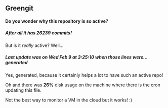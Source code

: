 ## Greengit

#### Do you wonder why this repository is so active?

##### After all it has 26239 commits!

But is it *really* active? Well...

##### Last update was on Wed Feb 9 at 3:25:10 when those lines were... generated

Yes, generated, because it certainly helps a lot to have such an active repo!

Oh and there was **26%** disk usage on the machine
where there is the cron updating this file.

Not the best way to monitor a VM in the cloud but it works! :)
